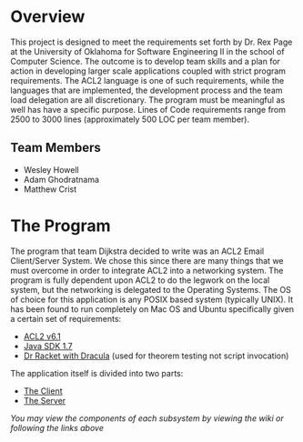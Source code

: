# Overview #
This project is designed to meet the requirements set forth by Dr. Rex Page at the University of Oklahoma for Software Engineering II in the school of Computer Science.  The outcome is to develop team skills and a plan for action in developing larger scale applications coupled with strict program requirements.  The ACL2 language is one of such requirements, while the languages that are implemented, the development process and the team load delegation are all discretionary.  The program must be meaningful as well has have a specific purpose.  Lines of Code requirements range from 2500 to 3000 lines (approximately 500 LOC per team member).

## Team Members ##
  * Wesley Howell
  * Adam Ghodratnama
  * Matthew Crist

# The Program #
The program that team Dijkstra decided to write was an ACL2 Email Client/Server System.  We chose this since there are many things that we must overcome in order to integrate ACL2 into a networking system.  The program is fully dependent upon ACL2 to do the legwork on the local system, but the networking is delegated to the Operating Systems.  The OS of choice for this application is any POSIX based system (typically UNIX).  It has been found to run completely on Mac OS and Ubuntu specifically given a certain set of requirements:

  * [ACL2 v6.1](http://www.cs.utexas.edu/~moore/acl2/)
  * [Java SDK 1.7](http://www.oracle.com/technetwork/java/javase/downloads/index.html)
  * [Dr Racket with Dracula](http://racket-lang.org/) (used for theorem testing not script invocation)

The application itself is divided into two parts:

  * [The Client](https://code.google.com/p/spring-2013-se2-dijkstra/wiki/Client)
  * [The Server](https://code.google.com/p/spring-2013-se2-dijkstra/wiki/Server)

_You may view the components of each subsystem by viewing the wiki or following the links above_